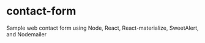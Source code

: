 # contact-form
Sample web contact form using Node, React, React-materialize, SweetAlert, and Nodemailer
